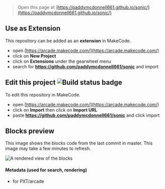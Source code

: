  


> Open this page at [https://paddymcdonnell661.github.io/sonic/](https://paddymcdonnell661.github.io/sonic/)

## Use as Extension

This repository can be added as an **extension** in MakeCode.

* open [https://arcade.makecode.com/](https://arcade.makecode.com/)
* click on **New Project**
* click on **Extensions** under the gearwheel menu
* search for **https://github.com/paddymcdonnell661/sonic** and import

## Edit this project ![Build status badge](https://github.com/paddymcdonnell661/sonic/workflows/MakeCode/badge.svg)

To edit this repository in MakeCode.

* open [https://arcade.makecode.com/](https://arcade.makecode.com/)
* click on **Import** then click on **Import URL**
* paste **https://github.com/paddymcdonnell661/sonic** and click import

## Blocks preview

This image shows the blocks code from the last commit in master.
This image may take a few minutes to refresh.

![A rendered view of the blocks](https://github.com/paddymcdonnell661/sonic/raw/master/.github/makecode/blocks.png)

#### Metadata (used for search, rendering)

* for PXT/arcade
<script src="https://makecode.com/gh-pages-embed.js"></script><script>makeCodeRender("{{ site.makecode.home_url }}", "{{ site.github.owner_name }}/{{ site.github.repository_name }}");</script>
